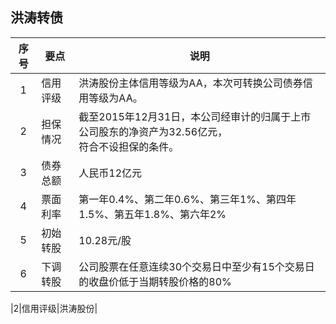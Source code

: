 ## 洪涛转债

|序号|要点|说明|
|:--:|----|----|
|1|信用评级|洪涛股份主体信用等级为AA，本次可转换公司债券信用等级为AA。|
|2|担保情况|截至2015年12月31日，本公司经审计的归属于上市公司股东的净资产为32.56亿元，<br>符合不设担保的条件。|
|3|债券总额|人民币12亿元|
|4|票面利率|第一年0.4%、第二年0.6%、第三年1%、第四年1.5%、第五年1.8%、第六年2%|
|5|初始转股|10.28元/股|
|6|下调转股|公司股票在任意连续30个交易日中至少有15个交易日的收盘价低于当期转股价格的80%|



|2|信用评级|洪涛股份|
